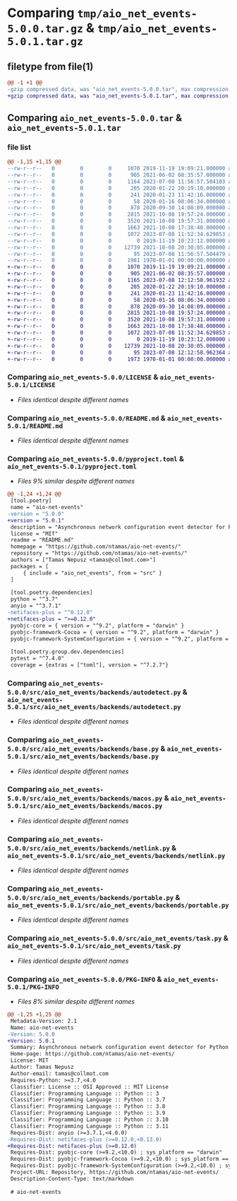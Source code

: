 # Comparing `tmp/aio_net_events-5.0.0.tar.gz` & `tmp/aio_net_events-5.0.1.tar.gz`

## filetype from file(1)

```diff
@@ -1 +1 @@
-gzip compressed data, was "aio_net_events-5.0.0.tar", max compression
+gzip compressed data, was "aio_net_events-5.0.1.tar", max compression
```

## Comparing `aio_net_events-5.0.0.tar` & `aio_net_events-5.0.1.tar`

### file list

```diff
@@ -1,15 +1,15 @@
--rw-r--r--   0        0        0     1070 2019-11-19 19:09:21.000000 aio_net_events-5.0.0/LICENSE
--rw-r--r--   0        0        0      905 2021-06-02 08:35:57.000000 aio_net_events-5.0.0/README.md
--rw-r--r--   0        0        0     1164 2023-07-08 11:56:57.504103 aio_net_events-5.0.0/pyproject.toml
--rw-r--r--   0        0        0      205 2020-01-22 20:19:10.000000 aio_net_events-5.0.0/src/aio_net_events/__init__.py
--rw-r--r--   0        0        0      241 2020-01-23 11:42:16.000000 aio_net_events-5.0.0/src/aio_net_events/__main__.py
--rw-r--r--   0        0        0       58 2020-01-16 08:06:34.000000 aio_net_events-5.0.0/src/aio_net_events/backends/__init__.py
--rw-r--r--   0        0        0      878 2020-09-30 14:08:09.000000 aio_net_events-5.0.0/src/aio_net_events/backends/autodetect.py
--rw-r--r--   0        0        0     2815 2021-10-08 19:57:24.000000 aio_net_events-5.0.0/src/aio_net_events/backends/base.py
--rw-r--r--   0        0        0     3520 2021-10-08 19:57:31.000000 aio_net_events-5.0.0/src/aio_net_events/backends/macos.py
--rw-r--r--   0        0        0     1663 2021-10-08 17:38:48.000000 aio_net_events-5.0.0/src/aio_net_events/backends/netlink.py
--rw-r--r--   0        0        0     1072 2023-07-08 11:52:34.629853 aio_net_events-5.0.0/src/aio_net_events/backends/portable.py
--rw-r--r--   0        0        0        0 2019-11-19 10:23:12.000000 aio_net_events-5.0.0/src/aio_net_events/py.typed
--rw-r--r--   0        0        0    12739 2021-10-08 20:30:05.000000 aio_net_events-5.0.0/src/aio_net_events/task.py
--rw-r--r--   0        0        0       95 2023-07-08 11:56:57.504479 aio_net_events-5.0.0/src/aio_net_events/version.py
--rw-r--r--   0        0        0     1981 1970-01-01 00:00:00.000000 aio_net_events-5.0.0/PKG-INFO
+-rw-r--r--   0        0        0     1070 2019-11-19 19:09:21.000000 aio_net_events-5.0.1/LICENSE
+-rw-r--r--   0        0        0      905 2021-06-02 08:35:57.000000 aio_net_events-5.0.1/README.md
+-rw-r--r--   0        0        0     1165 2023-07-08 12:12:58.961932 aio_net_events-5.0.1/pyproject.toml
+-rw-r--r--   0        0        0      205 2020-01-22 20:19:10.000000 aio_net_events-5.0.1/src/aio_net_events/__init__.py
+-rw-r--r--   0        0        0      241 2020-01-23 11:42:16.000000 aio_net_events-5.0.1/src/aio_net_events/__main__.py
+-rw-r--r--   0        0        0       58 2020-01-16 08:06:34.000000 aio_net_events-5.0.1/src/aio_net_events/backends/__init__.py
+-rw-r--r--   0        0        0      878 2020-09-30 14:08:09.000000 aio_net_events-5.0.1/src/aio_net_events/backends/autodetect.py
+-rw-r--r--   0        0        0     2815 2021-10-08 19:57:24.000000 aio_net_events-5.0.1/src/aio_net_events/backends/base.py
+-rw-r--r--   0        0        0     3520 2021-10-08 19:57:31.000000 aio_net_events-5.0.1/src/aio_net_events/backends/macos.py
+-rw-r--r--   0        0        0     1663 2021-10-08 17:38:48.000000 aio_net_events-5.0.1/src/aio_net_events/backends/netlink.py
+-rw-r--r--   0        0        0     1072 2023-07-08 11:52:34.629853 aio_net_events-5.0.1/src/aio_net_events/backends/portable.py
+-rw-r--r--   0        0        0        0 2019-11-19 10:23:12.000000 aio_net_events-5.0.1/src/aio_net_events/py.typed
+-rw-r--r--   0        0        0    12739 2021-10-08 20:30:05.000000 aio_net_events-5.0.1/src/aio_net_events/task.py
+-rw-r--r--   0        0        0       95 2023-07-08 12:12:58.962364 aio_net_events-5.0.1/src/aio_net_events/version.py
+-rw-r--r--   0        0        0     1973 1970-01-01 00:00:00.000000 aio_net_events-5.0.1/PKG-INFO
```

### Comparing `aio_net_events-5.0.0/LICENSE` & `aio_net_events-5.0.1/LICENSE`

 * *Files identical despite different names*

### Comparing `aio_net_events-5.0.0/README.md` & `aio_net_events-5.0.1/README.md`

 * *Files identical despite different names*

### Comparing `aio_net_events-5.0.0/pyproject.toml` & `aio_net_events-5.0.1/pyproject.toml`

 * *Files 9% similar despite different names*

```diff
@@ -1,24 +1,24 @@
 [tool.poetry]
 name = "aio-net-events"
-version = "5.0.0"
+version = "5.0.1"
 description = "Asynchronous network configuration event detector for Python 3.7 and above"
 license = "MIT"
 readme = "README.md"
 homepage = "https://github.com/ntamas/aio-net-events/"
 repository = "https://github.com/ntamas/aio-net-events/"
 authors = ["Tamas Nepusz <tamas@collmot.com>"]
 packages = [
     { include = "aio_net_events", from = "src" }
 ]
 
 [tool.poetry.dependencies]
 python = "^3.7"
 anyio = "^3.7.1"
-netifaces-plus = "^0.12.0"
+netifaces-plus = ">=0.12.0"
 pyobjc-core = { version = "^9.2", platform = "darwin" }
 pyobjc-framework-Cocoa = { version = "^9.2", platform = "darwin" }
 pyobjc-framework-SystemConfiguration = { version = "^9.2", platform = "darwin" }
 
 [tool.poetry.group.dev.dependencies]
 pytest = "^7.4.0"
 coverage = {extras = ["toml"], version = "^7.2.7"}
```

### Comparing `aio_net_events-5.0.0/src/aio_net_events/backends/autodetect.py` & `aio_net_events-5.0.1/src/aio_net_events/backends/autodetect.py`

 * *Files identical despite different names*

### Comparing `aio_net_events-5.0.0/src/aio_net_events/backends/base.py` & `aio_net_events-5.0.1/src/aio_net_events/backends/base.py`

 * *Files identical despite different names*

### Comparing `aio_net_events-5.0.0/src/aio_net_events/backends/macos.py` & `aio_net_events-5.0.1/src/aio_net_events/backends/macos.py`

 * *Files identical despite different names*

### Comparing `aio_net_events-5.0.0/src/aio_net_events/backends/netlink.py` & `aio_net_events-5.0.1/src/aio_net_events/backends/netlink.py`

 * *Files identical despite different names*

### Comparing `aio_net_events-5.0.0/src/aio_net_events/backends/portable.py` & `aio_net_events-5.0.1/src/aio_net_events/backends/portable.py`

 * *Files identical despite different names*

### Comparing `aio_net_events-5.0.0/src/aio_net_events/task.py` & `aio_net_events-5.0.1/src/aio_net_events/task.py`

 * *Files identical despite different names*

### Comparing `aio_net_events-5.0.0/PKG-INFO` & `aio_net_events-5.0.1/PKG-INFO`

 * *Files 8% similar despite different names*

```diff
@@ -1,25 +1,25 @@
 Metadata-Version: 2.1
 Name: aio-net-events
-Version: 5.0.0
+Version: 5.0.1
 Summary: Asynchronous network configuration event detector for Python 3.7 and above
 Home-page: https://github.com/ntamas/aio-net-events/
 License: MIT
 Author: Tamas Nepusz
 Author-email: tamas@collmot.com
 Requires-Python: >=3.7,<4.0
 Classifier: License :: OSI Approved :: MIT License
 Classifier: Programming Language :: Python :: 3
 Classifier: Programming Language :: Python :: 3.7
 Classifier: Programming Language :: Python :: 3.8
 Classifier: Programming Language :: Python :: 3.9
 Classifier: Programming Language :: Python :: 3.10
 Classifier: Programming Language :: Python :: 3.11
 Requires-Dist: anyio (>=3.7.1,<4.0.0)
-Requires-Dist: netifaces-plus (>=0.12.0,<0.13.0)
+Requires-Dist: netifaces-plus (>=0.12.0)
 Requires-Dist: pyobjc-core (>=9.2,<10.0) ; sys_platform == "darwin"
 Requires-Dist: pyobjc-framework-Cocoa (>=9.2,<10.0) ; sys_platform == "darwin"
 Requires-Dist: pyobjc-framework-SystemConfiguration (>=9.2,<10.0) ; sys_platform == "darwin"
 Project-URL: Repository, https://github.com/ntamas/aio-net-events/
 Description-Content-Type: text/markdown
 
 # aio-net-events
```

